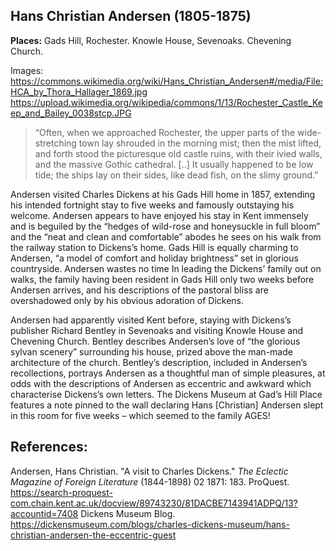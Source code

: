 <param ve-config style="article">

## Hans Christian Andersen (1805-1875)
**Places:** Gads Hill, Rochester. Knowle House, Sevenoaks. Chevening Church.

Images: https://commons.wikimedia.org/wiki/Hans_Christian_Andersen#/media/File:HCA_by_Thora_Hallager_1869.jpg 
https://upload.wikimedia.org/wikipedia/commons/1/13/Rochester_Castle_Keep_and_Bailey_0038stcp.JPG  

>“Often, when we approached Rochester, the upper parts of the wide-stretching town lay shrouded in the morning mist; then the mist lifted, and forth stood the picturesque old castle ruins, with their ivied walls, and the massive Gothic cathedral. [..] It usually happened to be low tide; the ships lay on their sides, like dead fish, on the slimy ground.”

Andersen visited Charles Dickens at his Gads Hill home in 1857, extending his intended fortnight stay to five weeks and famously outstaying his welcome. Andersen appears to have enjoyed his stay in Kent immensely and is beguiled by the “hedges of wild-rose and honeysuckle in full bloom” and the “neat and clean and comfortable” abodes he sees on his walk from the railway station to Dickens’s home. Gads Hill is equally charming to Andersen, “a model of comfort and holiday brightness” set in glorious countryside. Andersen wastes no time In leading the Dickens’ family out on walks, the family having been resident in Gads Hill only two weeks before Andersen arrives, and his descriptions of the pastoral bliss are overshadowed only by his obvious adoration of Dickens.

Andersen had apparently visited Kent before, staying with Dickens’s publisher Richard Bentley in Sevenoaks and visiting Knowle House and Chevening Church. Bentley describes Andersen’s love of “the glorious sylvan scenery” surrounding his house, prized above the man-made architecture of the church. Bentley’s description, included in Andersen’s recollections, portrays Andersen as a thoughtful man of simple pleasures, at odds with the descriptions of Andersen as eccentric and awkward which characterise Dickens’s own letters. The Dickens Museum at Gad’s Hill Place  features a note pinned to the wall declaring Hans [Christian] Andersen slept in this room for five weeks – which seemed to the family AGES! 

## References:
Andersen, Hans Christian. "A visit to Charles Dickens." _The Eclectic Magazine of Foreign Literature_ (1844-1898) 02 1871: 183. ProQuest. https://search-proquest-com.chain.kent.ac.uk/docview/89743230/81DACBE7143941ADPQ/13?accountid=7408 
Dickens Museum Blog. https://dickensmuseum.com/blogs/charles-dickens-museum/hans-christian-andersen-the-eccentric-guest 

